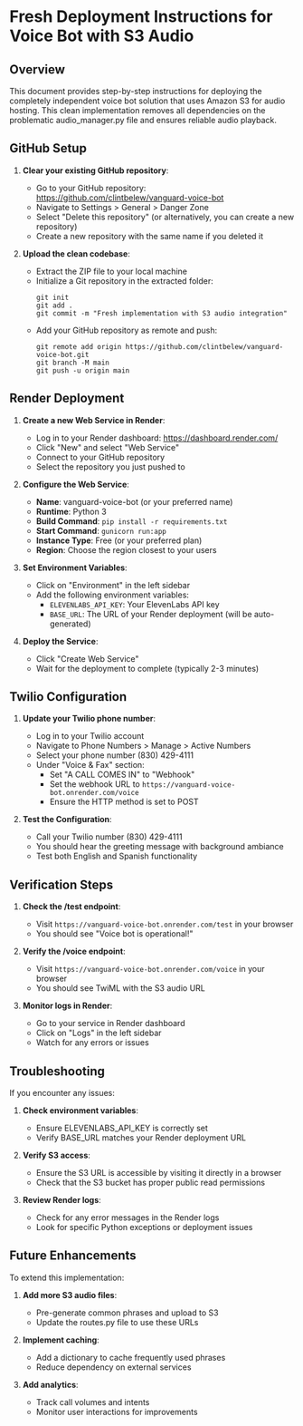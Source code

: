 # Fresh Deployment Instructions for Voice Bot with S3 Audio

## Overview

This document provides step-by-step instructions for deploying the completely independent voice bot solution that uses Amazon S3 for audio hosting. This clean implementation removes all dependencies on the problematic audio_manager.py file and ensures reliable audio playback.

## GitHub Setup

1. **Clear your existing GitHub repository**:
   - Go to your GitHub repository: https://github.com/clintbelew/vanguard-voice-bot
   - Navigate to Settings > General > Danger Zone
   - Select "Delete this repository" (or alternatively, you can create a new repository)
   - Create a new repository with the same name if you deleted it

2. **Upload the clean codebase**:
   - Extract the ZIP file to your local machine
   - Initialize a Git repository in the extracted folder:
     ```
     git init
     git add .
     git commit -m "Fresh implementation with S3 audio integration"
     ```
   - Add your GitHub repository as remote and push:
     ```
     git remote add origin https://github.com/clintbelew/vanguard-voice-bot.git
     git branch -M main
     git push -u origin main
     ```

## Render Deployment

1. **Create a new Web Service in Render**:
   - Log in to your Render dashboard: https://dashboard.render.com/
   - Click "New" and select "Web Service"
   - Connect to your GitHub repository
   - Select the repository you just pushed to

2. **Configure the Web Service**:
   - **Name**: vanguard-voice-bot (or your preferred name)
   - **Runtime**: Python 3
   - **Build Command**: `pip install -r requirements.txt`
   - **Start Command**: `gunicorn run:app`
   - **Instance Type**: Free (or your preferred plan)
   - **Region**: Choose the region closest to your users

3. **Set Environment Variables**:
   - Click on "Environment" in the left sidebar
   - Add the following environment variables:
     - `ELEVENLABS_API_KEY`: Your ElevenLabs API key
     - `BASE_URL`: The URL of your Render deployment (will be auto-generated)

4. **Deploy the Service**:
   - Click "Create Web Service"
   - Wait for the deployment to complete (typically 2-3 minutes)

## Twilio Configuration

1. **Update your Twilio phone number**:
   - Log in to your Twilio account
   - Navigate to Phone Numbers > Manage > Active Numbers
   - Select your phone number (830) 429-4111
   - Under "Voice & Fax" section:
     - Set "A CALL COMES IN" to "Webhook"
     - Set the webhook URL to `https://vanguard-voice-bot.onrender.com/voice`
     - Ensure the HTTP method is set to POST

2. **Test the Configuration**:
   - Call your Twilio number (830) 429-4111
   - You should hear the greeting message with background ambiance
   - Test both English and Spanish functionality

## Verification Steps

1. **Check the /test endpoint**:
   - Visit `https://vanguard-voice-bot.onrender.com/test` in your browser
   - You should see "Voice bot is operational!"

2. **Verify the /voice endpoint**:
   - Visit `https://vanguard-voice-bot.onrender.com/voice` in your browser
   - You should see TwiML with the S3 audio URL

3. **Monitor logs in Render**:
   - Go to your service in Render dashboard
   - Click on "Logs" in the left sidebar
   - Watch for any errors or issues

## Troubleshooting

If you encounter any issues:

1. **Check environment variables**:
   - Ensure ELEVENLABS_API_KEY is correctly set
   - Verify BASE_URL matches your Render deployment URL

2. **Verify S3 access**:
   - Ensure the S3 URL is accessible by visiting it directly in a browser
   - Check that the S3 bucket has proper public read permissions

3. **Review Render logs**:
   - Check for any error messages in the Render logs
   - Look for specific Python exceptions or deployment issues

## Future Enhancements

To extend this implementation:

1. **Add more S3 audio files**:
   - Pre-generate common phrases and upload to S3
   - Update the routes.py file to use these URLs

2. **Implement caching**:
   - Add a dictionary to cache frequently used phrases
   - Reduce dependency on external services

3. **Add analytics**:
   - Track call volumes and intents
   - Monitor user interactions for improvements
